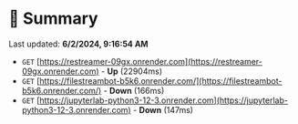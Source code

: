 # 📖 Summary
Last updated: **6/2/2024, 9:16:54 AM**

- `GET` [https://restreamer-09gx.onrender.com](https://restreamer-09gx.onrender.com) - **Up** (22904ms)
- `GET` [https://filestreambot-b5k6.onrender.com/](https://filestreambot-b5k6.onrender.com/) - **Down** (166ms)
- `GET` [https://jupyterlab-python3-12-3.onrender.com](https://jupyterlab-python3-12-3.onrender.com) - **Down** (147ms)
